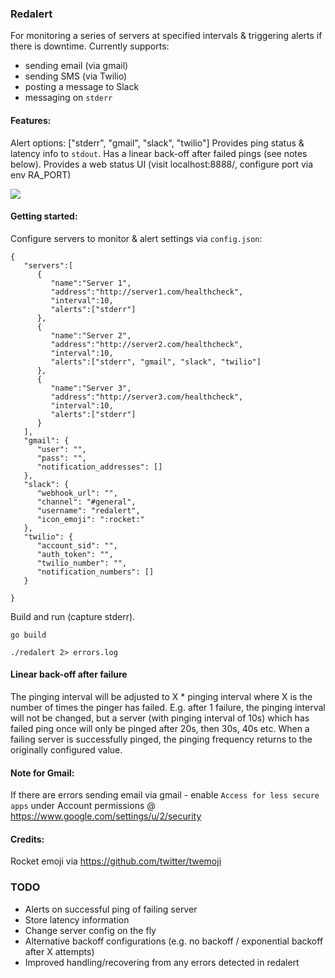 ### Redalert
For monitoring a series of servers at specified intervals & triggering alerts if there is downtime. Currently supports:
* sending email (via gmail)
* sending SMS (via Twilio)
* posting a message to Slack
* messaging on `stderr`

#### Features:
Alert options: ["stderr", "gmail", "slack", "twilio"]
Provides ping status & latency info to `stdout`.
Has a linear back-off after failed pings (see notes below).
Provides a web status UI (visit localhost:8888/, configure port via env RA_PORT)

![](https://cloud.githubusercontent.com/assets/1314353/5157264/edb21476-733a-11e4-8452-4b96b443f7ee.jpg)

#### Getting started:
Configure servers to monitor & alert settings via `config.json`:
```
{  
   "servers":[  
      {  
         "name":"Server 1",
         "address":"http://server1.com/healthcheck",
         "interval":10,
         "alerts":["stderr"]
      },
      {  
         "name":"Server 2",
         "address":"http://server2.com/healthcheck",
         "interval":10,
         "alerts":["stderr", "gmail", "slack", "twilio"]
      },
      {  
         "name":"Server 3",
         "address":"http://server3.com/healthcheck",
         "interval":10,
         "alerts":["stderr"]
      }
   ],
   "gmail": {
      "user": "",
      "pass": "",
      "notification_addresses": []
   },
   "slack": {
      "webhook_url": "",
      "channel": "#general",
      "username": "redalert",
      "icon_emoji": ":rocket:"
   },
   "twilio": {
      "account_sid": "",
      "auth_token": "",
      "twilio_number": "",
      "notification_numbers": []
   }

}
```

Build and run (capture stderr).
```
go build

./redalert 2> errors.log
```


#### Linear back-off after failure
The pinging interval will be adjusted to X * pinging interval where X is the number of times the pinger has failed. E.g. after 1 failure, the pinging interval will not be changed, but a server (with pinging interval of 10s) which has failed ping once will only be pinged after 20s, then 30s, 40s etc.
When a failing server is successfully pinged, the pinging frequency returns to the originally configured value.

#### Note for Gmail:
If there are errors sending email via gmail - enable `Access for less secure apps` under Account permissions @ https://www.google.com/settings/u/2/security

#### Credits:
Rocket emoji via https://github.com/twitter/twemoji

### TODO
* Alerts on successful ping of failing server
* Store latency information
* Change server config on the fly
* Alternative backoff configurations (e.g. no backoff / exponential backoff after X attempts)
* Improved handling/recovering from any errors detected in redalert
